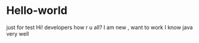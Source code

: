 # Hello-world
just for test
Hi! developers 
how r u all? 
I am new , want to work I know java very well
